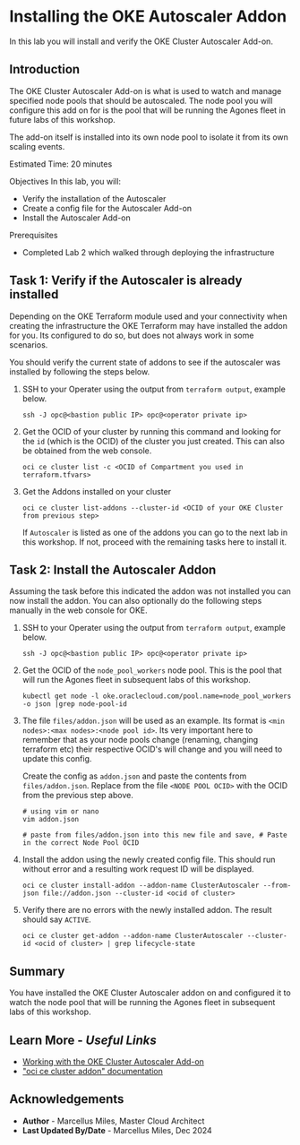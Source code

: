 # Installing the OKE Autoscaler Addon

In this lab you will install and verify the OKE Cluster Autoscaler Add-on.

## Introduction

The OKE Cluster Autoscaler Add-on is what is used to watch and manage specified node pools that should be autoscaled.  The node pool you will configure this add on for is the pool that will be running the Agones fleet in future labs of this workshop.

The add-on itself is installed into its own node pool to isolate it from its own scaling events.


Estimated Time: 20 minutes

Objectives
In this lab, you will:
 - Verify the installation of the Autoscaler
 - Create a config file for the Autoscaler Add-on
 - Install the Autoscaler Add-on

Prerequisites
 - Completed Lab 2 which walked through deploying the infrastructure

## **Task 1**: Verify if the Autoscaler is already installed

Depending on the OKE Terraform module used and your connectivity when creating the infrastructure the OKE Terraform may have installed the addon for you.  Its configured to do so, but does not always work in some scenarios.

You should verify the current state of addons to see if the autoscaler was installed by following the steps below.

1. SSH to your Operater using the output from `terraform output`, example below.

       ssh -J opc@<bastion public IP> opc@<operator private ip>

2. Get the OCID of your cluster by running this command and looking for the `id` (which is the OCID) of the cluster you just created.  This can also be obtained from the web console.

       oci ce cluster list -c <OCID of Compartment you used in terraform.tfvars>

3. Get the Addons installed on your cluster

       oci ce cluster list-addons --cluster-id <OCID of your OKE Cluster from previous step>

   If `Autoscaler` is listed as one of the addons you can go to the next lab in this workshop.  If not, proceed with the remaining tasks here to install it.

## **Task 2**: Install the Autoscaler Addon

Assuming the task before this indicated the addon was not installed you can now install the addon.  You can also optionally do the following steps manually in the web console for OKE.

1. SSH to your Operater using the output from `terraform output`, example below.

       ssh -J opc@<bastion public IP> opc@<operator private ip>

2. Get the OCID of the `node_pool_workers` node pool. This is the pool that will run the Agones fleet in subsequent labs of this workshop.

       kubectl get node -l oke.oraclecloud.com/pool.name=node_pool_workers -o json |grep node-pool-id

3. The file `files/addon.json` will be used as an example. Its format is `<min nodes>:<max nodes>:<node pool id>`. Its very important here to remember that as your node pools change (renaming, changing terraform etc) their respective OCID's will change and you will need to update this config.

   Create the config as `addon.json` and paste the contents from `files/addon.json`. Replace from the file `<NODE POOL OCID>` with the OCID from the previous step above.

       # using vim or nano
       vim addon.json

       # paste from files/addon.json into this new file and save, # Paste in the correct Node Pool OCID

4. Install the addon using the newly created config file.  This should run without error and a resulting work request ID will be displayed.

       oci ce cluster install-addon --addon-name ClusterAutoscaler --from-json file://addon.json --cluster-id <ocid of cluster>

5. Verify there are no errors with the newly installed addon. The result should say `ACTIVE`.

       oci ce cluster get-addon --addon-name ClusterAutoscaler --cluster-id <ocid of cluster> | grep lifecycle-state

## **Summary**

You have installed the OKE Cluster Autoscaler addon on and configured it to watch the node pool that will be running the Agones fleet in subsequent labs of this workshop.

## Learn More - *Useful Links*

- [Working with the OKE Cluster Autoscaler Add-on](https://docs.oracle.com/en-us/iaas/Content/ContEng/Tasks/contengusingclusterautoscaler_topic-Working_with_Cluster_Autoscaler_as_Cluster_Add-on.htm)
- ["oci ce cluster addon" documentation](https://docs.oracle.com/en-us/iaas/tools/oci-cli/3.50.3/oci_cli_docs/cmdref/ce/cluster.html)

## **Acknowledgements**

 - **Author** - Marcellus Miles, Master Cloud Architect
 - **Last Updated By/Date** - Marcellus Miles, Dec 2024